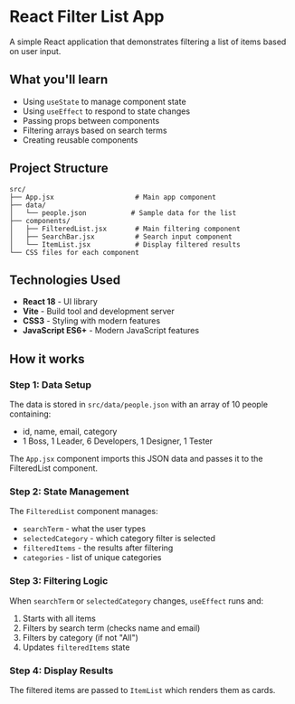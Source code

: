 # React Filter List App

A simple React application that demonstrates filtering a list of items based on user input.

## What you'll learn

- Using `useState` to manage component state
- Using `useEffect` to respond to state changes
- Passing props between components
- Filtering arrays based on search terms
- Creating reusable components

## Project Structure

```
src/
├── App.jsx                    # Main app component
├── data/
│   └── people.json           # Sample data for the list
├── components/
│   ├── FilteredList.jsx       # Main filtering component
│   ├── SearchBar.jsx          # Search input component
│   └── ItemList.jsx           # Display filtered results
└── CSS files for each component
```

## Technologies Used

- **React 18** - UI library
- **Vite** - Build tool and development server
- **CSS3** - Styling with modern features
- **JavaScript ES6+** - Modern JavaScript features

## How it works

### Step 1: Data Setup

The data is stored in `src/data/people.json` with an array of 10 people containing:

- id, name, email, category
- 1 Boss, 1 Leader, 6 Developers, 1 Designer, 1 Tester

The `App.jsx` component imports this JSON data and passes it to the FilteredList component.

### Step 2: State Management

The `FilteredList` component manages:

- `searchTerm` - what the user types
- `selectedCategory` - which category filter is selected
- `filteredItems` - the results after filtering
- `categories` - list of unique categories

### Step 3: Filtering Logic

When `searchTerm` or `selectedCategory` changes, `useEffect` runs and:

1. Starts with all items
2. Filters by search term (checks name and email)
3. Filters by category (if not "All")
4. Updates `filteredItems` state

### Step 4: Display Results

The filtered items are passed to `ItemList` which renders them as cards.
